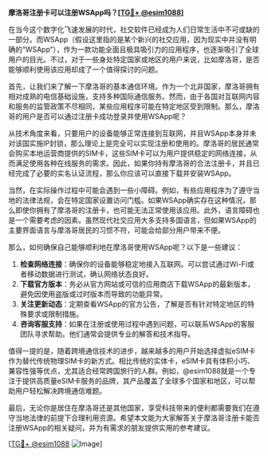 **摩洛哥注册卡可以注册WSApp吗？[[TG💪+ @esim1088](https://t.me/s/esim1088)]**

在当今这个数字化飞速发展的时代，社交软件已经成为人们日常生活中不可或缺的一部分。而WSApp（假设这里指的是某个新兴的社交应用，因为现实中并没有明确的“WSApp”），作为一款功能全面且极具吸引力的应用程序，也逐渐吸引了全球用户的目光。不过，对于一些身处特定国家或地区的用户来说，比如摩洛哥，是否能够顺利使用该应用却成了一个值得探讨的问题。

首先，让我们来了解一下摩洛哥的基本通信环境。作为一个北非国家，摩洛哥拥有相对成熟的电信基础设施，支持多种国际通信服务。然而，由于各国对互联网内容和服务的监管政策不尽相同，某些应用程序可能在特定地区受到限制。那么，摩洛哥的用户是否可以通过注册卡成功登录并使用WSApp呢？

从技术角度来看，只要用户的设备能够正常连接到互联网，并且WSApp本身并未对该国实施IP封锁，那么理论上是完全可以实现注册和使用的。摩洛哥的居民通常会购买本地运营商提供的SIM卡，这些SIM卡可以为用户提供稳定的网络连接，从而满足使用各种在线服务的需求。因此，如果你持有摩洛哥的合法注册卡，并且已经完成了必要的实名认证流程，那么你应该可以直接下载并安装WSApp。

当然，在实际操作过程中可能会遇到一些小障碍。例如，有些应用程序为了遵守当地的法律法规，会在特定国家设置访问门槛。如果WSApp确实存在这种情况，那么即使你拥有了摩洛哥的注册卡，也可能无法正常使用该应用。此外，语言障碍也是一个需要考虑的因素。虽然现代社交应用大多支持多国语言，但如果WSApp的主要界面语言与摩洛哥居民的习惯不符，可能会给部分用户带来不便。

那么，如何确保自己能够顺利地在摩洛哥使用WSApp呢？以下是一些建议：

1. **检查网络连接**：确保你的设备能够稳定地接入互联网。可以尝试通过Wi-Fi或者移动数据进行测试，确认网络状态良好。
2. **下载官方版本**：务必从官方网站或可信的应用商店下载WSApp的最新版本，避免因使用盗版或过时版本而导致的功能异常。
3. **关注更新动态**：定期查看WSApp的官方公告，了解是否有针对特定地区的特殊要求或限制措施。
4. **咨询客服支持**：如果在注册或使用过程中遇到问题，可以联系WSApp的客服团队寻求帮助。他们通常会提供专业的解答和技术指导。

值得一提的是，随着跨境通信技术的进步，越来越多的用户开始选择虚拟eSIM卡作为替代传统物理SIM卡的新方式。相比传统的实体卡，eSIM卡具有体积小巧、兼容性强等优点，尤其适合经常跨国旅行的人群。例如，@esim1088就是一个专注于提供高质量eSIM卡服务的品牌，其产品覆盖了全球多个国家和地区，可以帮助用户轻松解决跨境通信难题。

最后，无论你是居住在摩洛哥还是其他国家，享受科技带来的便利都需要我们在遵守当地法律的前提下合理利用资源。希望本文能为大家解答关于摩洛哥注册卡能否注册WSApp的相关疑问，并为有需求的朋友提供实用的参考建议。

[[TG💪+ @esim1088](https://t.me/s/esim1088) ![Image](https://i.postimg.cc/4NQfJmqS/Snipaste-2025-05-13-00-14-12.png)]